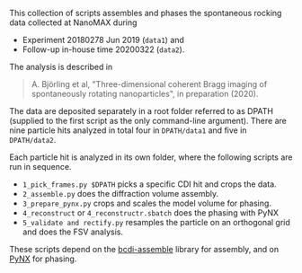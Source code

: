 This collection of scripts assembles and phases the spontaneous rocking data collected at NanoMAX during

* Experiment 20180278 Jun 2019 (`data1`) and
* Follow-up in-house time 20200322 (`data2`).

The analysis is described in
> A. Björling et al, "Three-dimensional coherent Bragg imaging of spontaneously rotating nanoparticles", in preparation (2020).

The data are deposited separately in a root folder referred to as DPATH (supplied to the first script as the only command-line argument). There are nine particle hits analyzed in total four in `DPATH/data1` and five in `DPATH/data2`.

Each particle hit is analyzed in its own folder, where the following scripts are run in sequence.

* `1_pick_frames.py $DPATH` picks a specific CDI hit and crops the data.
* `2_assemble.py` does the diffraction volume assembly.
* `3_prepare_pynx.py` crops and scales the model volume for phasing.
* `4_reconstruct` or `4_reconstructr.sbatch` does the phasing with PyNX
* `5_validate and rectify.py` resamples the particle on an orthogonal grid and does the FSV analysis.

These scripts depend on the [bcdi-assemble](https://github.com/maxiv-science/bcdi-assemble) library for assembly, and on [PyNX](http://ftp.esrf.fr/pub/scisoft/PyNX/) for phasing.

